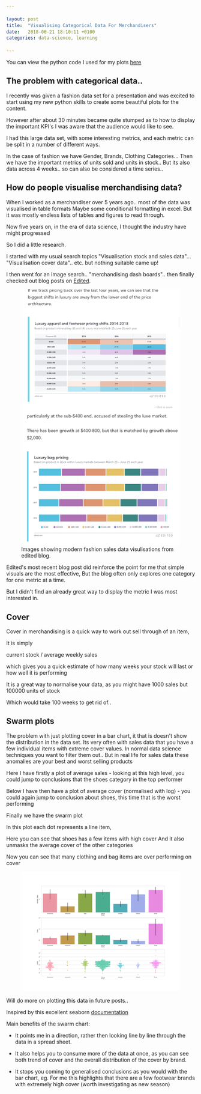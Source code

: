 ```yaml
---

layout: post
title:  "Visualising Categorical Data For Merchandisers"
date:   2018-06-21 18:10:11 +0100
categories: data-science, learning

---
```


You can view the python code I used for my plots [here](https://www.kaggle.com/ucandotherobot/swarmplots-for-fashion-cover-data)

## The problem with categorical data..  

I recently was given a fashion data set for a presentation and was excited to start using my new python skills to create some beautiful plots for the content. 

However after about 30 minutes became quite stumped as to how to display the important KPI's I was aware that the audience would like to see. 

I had this large data set,  with some interesting metrics, and each metric can be split in a number of different ways. 

In the case of fashion we have Gender, Brands, Clothing Categories... 
Then we have the important metrics of units sold and units in stock.. 
But its also data across 4 weeks.. so can also be considered a time series.. 

## How do people visualise merchandising data? 

When I worked as a merchandiser over 5 years ago.. most of the data was visualised in table formats 
Maybe some conditional formatting in excel. 
But it was mostly endless lists of tables and figures to read through. 

Now five years on, in the era of data science,  I thought the industry have might progressed

So I did a little research. 

I started with my usual search topics "Visualisation stock and sales data"... "Visualisation cover data".. etc. but nothing suitable came up! 

I then went for an image search.. "merchandising dash boards".. then finally checked out blog posts on [Edited](https://edited.com/blog). 

<figure class="half">
    <a href="/images/edited1.png"><img src="/images/edited1.png"></a>
    <a href="/images/edited2.png"><img src="/images/edited2.png"></a>
    <figcaption>Images showing modern fashion sales data visulisations from edited blog.</figcaption>
</figure>

Edited's most recent blog post did reinforce the point for me that simple visuals are the most effective, 
But the blog often only explores one category for one metric at a time. 

But I didn't find an already great way to display the metric I was most interested in. 


## Cover 

Cover in merchandising is a quick way to work out sell through of an item, 

It is simply 

current stock / average weekly sales 

which gives you a quick estimate of how many weeks your stock will last or how well it is performing

It is a great way to normalise your data, as you might have 1000 sales but 100000 units of stock 

Which would take 100 weeks to get rid of.. 



## Swarm plots


The problem with just plotting cover in a bar chart, it that is doesn't show the distribution in the data set.
Its very often with sales data that you have a few individual items with extreme cover values. 
In normal data science techniques you want to filter them out..
But in real life for sales data these anomalies are your best and worst selling products 

Here I have firstly a plot of average sales - looking at this high level, you could jump to conclusions that the shoes category in the top performer

Below I have then have a plot of average cover (normalised with log) - you could again jump to conclusion about shoes, this time that is the worst performing


Finally we have the swarm plot 

In this plot each dot represents a line item,

Here you can see that shoes has a few items with high cover
And it also unmasks the average cover of the other categories

Now you can see that many clothing and bag items are over performing on cover


<figure>
	<a href="/images/swarm.png"><img src="/images/swarm.png"></a>
</figure>

Will do more on plotting this data in future posts.. 

Inspired by this excellent seaborn [documentation](https://seaborn.pydata.org/tutorial/categorical.html)


Main benefits of the swarm chart:

* It points me in a direction, rather then looking line by line through the data in a spread sheet. 

* It also helps you to consume more of the data at once, as you can see both trend of cover and the overall distribution of the cover by brand. 

* It stops you coming to generalised conclusions as you would with the bar chart, eg. For me this highlights that there are a few footwear brands with extremely high cover (worth investigating as new season) 

